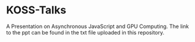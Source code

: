 # KOSS-Talks
A Presentation on Asynchronous JavaScript and GPU Computing.
The link to the ppt can be found in the txt file uploaded in this repository. 
